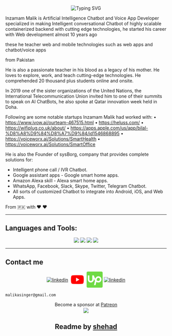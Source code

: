 <div align='center'><img align="center" src="https://readme-typing-svg.herokuapp.com?font=Fira+Code&weight=600&size=24&duration=3500&pause=500&color=151CF7&center=true&vCenter=true&width=435&lines=Tech+Trainer+;AI+Chatbots;Dialogflow+and+ChatGPT+Expert+;Entrepreneur;Keynote+Speaker" alt="Typing SVG" /></div>

Inzamam Malik is Artificial Intelligence Chatbot and Voice App Developer specialized in making Intelligent conversational Chatbot of highly scalable containerized backend with cutting edge technologies,
he started his career with Web development almost 10 years ago

these he teacher web and mobile technologies such as web apps and chatbot/voice apps

from Pakistan

<!-- Dialogflow(api.ai) -->

He is also a passionate teacher in his blood as a legacy of his mother. He loves to explore, work, and teach cutting-edge technologies. He comprehended 20 thousand plus students online and onsite.

In 2019 one of the sister organizations of the United Nations, the International Telecommunication Union invited him to one of their summits to speak on AI ChatBots, he also spoke at Qatar innovation week held in Doha.

Following are some notable startups Inzamam Malik had worked with:
• https://www.ivow.ai/ourteam-467515.html
• https://heluss.com/
• https://wifiplug.co.uk/about/
• https://apps.apple.com/us/app/bilal-%D8%A8%D9%84%D8%A7%D9%84/id1546868895
• https://voiceworx.ai/Solutions/SmartHealth
• https://voiceworx.ai/Solutions/SmartOffice

He is also the Founder of sysBorg, company that provides complete solutions for:

- Intelligent phone call / IVR Chatbot.
- Google assistant apps - Google smart home apps.
- Amazon Alexa skill - Alexa smart home apps.
- WhatsApp, Facebook, Slack, Skype, Twitter, Telegram Chatbot.
- All sorts of customized Chatbot to integrate into Android, iOS, and Web Apps.

From 🇵🇰 with ❤️ ♥️

<hr>

<h2 align="left">Languages and Tools:</h2>

<p align='center'>
    <img src="https://skillicons.dev/icons?i=git,github,linux,c,css,js" />
   <img src="https://skillicons.dev/icons?i=ts,react,express,mongodb,nodejs,nextjs"/>
   <img src="https://skillicons.dev/icons?i=firebase,postman,heroku,graphql,figma,xd"/>
   <img src="https://skillicons.dev/icons?i=aws,gcp,docker,flask,wasm,swift"/>
</p>

<hr>

## Contact me

<p align="center">
<a href="https://www.linkedin.com/in/minzamam" target="blank"><img align="center" src="https://skillicons.dev/icons?i=linkedin" height="50" width="50" alt="linkedin" /></a>
<a href="https://www.youtube.com/@InzamamMalik" target="blank"><img align="center" src="./img/youtube.svg" alt="YouTube" height="50" width="50" /></a>
<a href="https://www.upwork.com/freelancers/~014998370bf4b28c01/" target="blank"><img align="center" src="./img/upwork.svg" alt="upwork" height="50" width="50" /></a>
<a href="https://stackoverflow.com/users/4378475/inzamam-malik" target="blank"><img align="center" src="https://skillicons.dev/icons?i=stackoverflow" height="50" width="50" alt="linkedin" /></a>

```
malikasinger@gmail.com
```

</p>

<div align='center'>
Become a sponsor at
<a href='https://www.patreon.com/Malikasinger'>Patreon</a>

<br>
<img align='center' src='https://en1g1m3zkq5j0aw.m.pipedream.net'/>
</div>

<h2 align='center'>Readme by <a href=''>shehad</a></h2>
